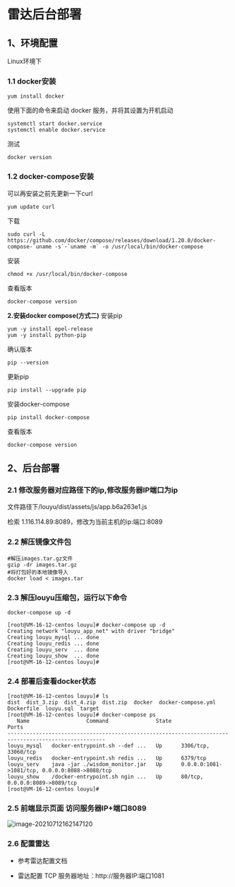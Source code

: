 # 雷达后台部署



## 1、环境配置

Linux环境下

### 1.1 docker安装

```shell
yum install docker
```

使用下面的命令来启动 docker 服务，并将其设置为开机启动

```shell
systemctl start docker.service
systemctl enable docker.service
```

测试

```shell
docker version
```



### 1.2 docker-compose安装

可以再安装之前先更新一下curl

```shell
yum update curl
```

下载

```shell
sudo curl -L https://github.com/docker/compose/releases/download/1.20.0/docker-compose-`uname -s`-`uname -m` -o /usr/local/bin/docker-compose
```

安装

```shell
chmod +x /usr/local/bin/docker-compose
```

查看版本

```shell
docker-compose version
```

**2.安装docker compose(方式二)**
安装pip

```shell
yum -y install epel-release
yum -y install python-pip
```

确认版本

```sehll
pip --version
```

更新pip

```sehll
pip install --upgrade pip
```

安装docker-compose

```sehll
pip install docker-compose 
```

查看版本

```sehll
docker-compose version
```



## 2、后台部署

### 2.1 修改服务器对应路径下的ip,修改服务器IP端口为ip

文件路径下/louyu/dist/assets/js/app.b6a263e1.js

检索 1.116.114.89:8089，修改为当前主机的ip:端口:8089



### 2.2 解压镜像文件包

```shell
#解压images.tar.gz文件
gzip -dr images.tar.gz
#将打包好的本地镜像导入
docker load < images.tar
```



### 2.3 解压louyu压缩包，运行以下命令



```shell
docker-compose up -d

[root@VM-16-12-centos louyu]# docker-compose up -d
Creating network "louyu_app_net" with driver "bridge"
Creating louyu_mysql ... done
Creating louyu_redis ... done
Creating louyu_serv  ... done
Creating louyu_show  ... done
[root@VM-16-12-centos louyu]# 
```

### 2.4 部署后查看docker状态

```shell
[root@VM-16-12-centos louyu]# ls
dist  dist_3.zip  dist_4.zip  dist.zip  docker  docker-compose.yml  Dockerfile  louyu.sql  target
[root@VM-16-12-centos louyu]# docker-compose ps
   Name                  Command               State                       Ports                     
-----------------------------------------------------------------------------------------------------
louyu_mysql   docker-entrypoint.sh --def ...   Up      3306/tcp, 33060/tcp                           
louyu_redis   docker-entrypoint.sh redis ...   Up      6379/tcp                                      
louyu_serv    java -jar ./wisdom_monitor.jar   Up      0.0.0.0:1081->1081/tcp, 0.0.0.0:8088->8088/tcp
louyu_show    /docker-entrypoint.sh ngin ...   Up      80/tcp, 0.0.0.0:8089->8089/tcp                
[root@VM-16-12-centos louyu]# 
```



### 2.5 前端显示页面  访问服务器IP+端口8089

![image-20210712162147120](C:\Users\Think\AppData\Roaming\Typora\typora-user-images\image-20210712162147120.png)

### 2.6  配置雷达

- 参考雷达配置文档

- 雷达配置 TCP 服务器地址：http://服务器IP:端口1081

  





